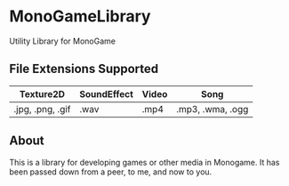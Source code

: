 # MonoGameLibrary
Utility Library for MonoGame
## File Extensions Supported

 Texture2D | SoundEffect| Video | Song |
-----------|------------|------|-----------------|
.jpg, .png, .gif | .wav | .mp4 | .mp3, .wma, .ogg|

## About
This is a library for developing games or other media in Monogame. 
It has been passed down from a peer, to me, and now to you.